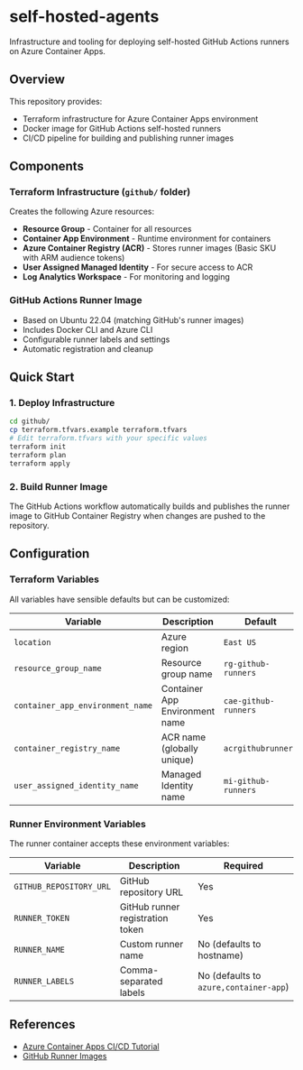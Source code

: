 # self-hosted-agents

Infrastructure and tooling for deploying self-hosted GitHub Actions runners on Azure Container Apps.

## Overview

This repository provides:
- Terraform infrastructure for Azure Container Apps environment
- Docker image for GitHub Actions self-hosted runners
- CI/CD pipeline for building and publishing runner images

## Components

### Terraform Infrastructure (`github/` folder)

Creates the following Azure resources:
- **Resource Group** - Container for all resources
- **Container App Environment** - Runtime environment for containers
- **Azure Container Registry (ACR)** - Stores runner images (Basic SKU with ARM audience tokens)
- **User Assigned Managed Identity** - For secure access to ACR
- **Log Analytics Workspace** - For monitoring and logging

### GitHub Actions Runner Image

- Based on Ubuntu 22.04 (matching GitHub's runner images)
- Includes Docker CLI and Azure CLI
- Configurable runner labels and settings
- Automatic registration and cleanup

## Quick Start

### 1. Deploy Infrastructure

```bash
cd github/
cp terraform.tfvars.example terraform.tfvars
# Edit terraform.tfvars with your specific values
terraform init
terraform plan
terraform apply
```

### 2. Build Runner Image

The GitHub Actions workflow automatically builds and publishes the runner image to GitHub Container Registry when changes are pushed to the repository.

## Configuration

### Terraform Variables

All variables have sensible defaults but can be customized:

| Variable | Description | Default |
|----------|-------------|---------|
| `location` | Azure region | `East US` |
| `resource_group_name` | Resource group name | `rg-github-runners` |
| `container_app_environment_name` | Container App Environment name | `cae-github-runners` |
| `container_registry_name` | ACR name (globally unique) | `acrgithubrunners` |
| `user_assigned_identity_name` | Managed Identity name | `mi-github-runners` |

### Runner Environment Variables

The runner container accepts these environment variables:

| Variable | Description | Required |
|----------|-------------|----------|
| `GITHUB_REPOSITORY_URL` | GitHub repository URL | Yes |
| `RUNNER_TOKEN` | GitHub runner registration token | Yes |
| `RUNNER_NAME` | Custom runner name | No (defaults to hostname) |
| `RUNNER_LABELS` | Comma-separated labels | No (defaults to `azure,container-app`) |

## References

- [Azure Container Apps CI/CD Tutorial](https://learn.microsoft.com/en-us/azure/container-apps/tutorial-ci-cd-runners-jobs?tabs=bash&pivots=container-apps-jobs-self-hosted-ci-cd-github-actions)
- [GitHub Runner Images](https://github.com/actions/runner-images)
